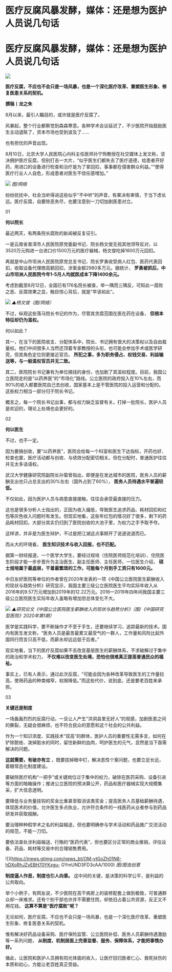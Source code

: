 # 医疗反腐风暴发酵，媒体：还是想为医护人员说几句话

# 医疗反腐风暴发酵，媒体：还是想为医护人员说几句话

![](https://inews.gtimg.com/news_bt/OfNyRWZtZ0z6xlPFPS31-cr4r7DHNhXs1APUUo7xwVHw4AA/1000)

**医疗反腐，不应也不会只是一场风暴，也是一个深化医疗改革、重塑医生形象、修复医患关系的契机。**

**撰稿丨龙之朱**

8月以来，最引人瞩目的，或许就是医疗反腐了。

风暴起，整个行业都察觉到森森寒意。各种学术会议延迟了，不少医院开始鼓励医生主动退赃了，资本市场也受到波及了……

也有担忧的声音出现。

8月10日，北京大学人民医院心内科主任医师孙宁玲教授在社交媒体上发文称，坚决拥护医疗反腐，但别打击一大片，“似乎医生们都失去了医疗道德，给患者开好药，用进口的设备进行检查和治疗是为了拿回扣，事事都在侵害群众利益。”“使得医疗行业人人自危，形成患者对医生不信任感增加。”

![](https://inews.gtimg.com/news_bt/OcNWZvVwZtWjr31smOm8nMogymcNbm1p2dTF99tgEpG8EAA/1000)
_图/网络_

纷纷扰扰中，社会当听得进这些似乎“不中听”的声音，有果决有审慎，于当下虑长远。医疗反腐，自要除恶务尽，也要注意别一刀切加剧医患对立。

01

**何以院长**

最近两天，有两条院长腐败的新闻被反复征引。

一是云南省普洱市人民医院原党委副书记、院长杨文俊无视其他领导反对，以3520万元购进一台进口价1500万元的医疗器械，杨文俊吃掉1600万元回扣。

再就是中山市坦洲人民医院原党总支书记、院长罗勇收受病人红包、医药代表回扣，收取设备代理商高额回扣，涉案金额2980多万元。据统计，
**罗勇被抓后，中山市坦洲人民医院今年1-5月人均就医成本下降1400余元。**

考虑到截至8月12日，全国已有176名院长被查，举一隅而三隅反，可知此一腐败之恶、反腐效果之显，触目惊心背后，就是“早该如此”。

![](https://inews.gtimg.com/news_bt/OwEN6SAzYoMIcia6mPEUEdoN_LXNM1JdGAHXIKPJd8MK4AA/1000)
_▲杨文俊（图/网络）_

不过，纵观这些落马院长书记的作为，尽管其贪腐范围在医在药在设备， **但根本特征却仍为滥权。**

何以如此？

其一，在当下的医院收支、分配体系中，院长、书记拥有很大的决策权以及自由裁量权。他们中间很多人当然还顶着专家教授的头衔，也可能会参加手术或医学研究，但其角色定位则更接近官员。
**所犯之事，多为职务侵占、权钱交易、利益输送等，与一般滥权官员并无二致。**

其二，医院院长书记兼有为单位搞钱的身份，也加剧了其滥权程度。目前，我国公立医院走的是“以药养医”的“市场化”路线。公立医院的政府投入在10%左右，而90%的收入都要医院自己去创收，国家基本上是不管医院的投入运营和分配的。这些权力相当一部分归于院长书记。

概言之，每一个院长书记出事，都与权力缺乏监督有关。打掉一批院长，医护人员是欢迎的，理论上处境也会更好的。

02

**何以医生**

不过，也不一定。

因为要搞创收，要“以药养医”，医院会给每一个科室和医生下达指标，开药也好、检查也罢，医疗活动都与创收、与绩效分配密切相关。但在分配时，普通医护往往并无太多话语权。

武汉大学健康研究院副院长孙菊曾指出，即便是在发达城市的医院，医务人员的薪酬支出也只占总支出的30%左右（国外占到了60%），
**医务人员待遇水平普遍较低。**

不仅如此，因为医护人员与病患直接接触，往往会承受最直接的压力。

这也是很多分析人士指出的，正因为收入偏低，导致医生追求药品、耗材回扣和红包等灰色收入问题时有发生。但现实地看，这些年红包的情况好了很多，剩下的药品耗材回扣，大部分其实仍归到了医院创收的大池子里，为权力之手予取予夺。

这样讲，并非是为医生辩护，不过是把江湖这点事掰开了说道说道而已。

而从大的环境看， **医生知识技术与收入回报，也不匹配。**

据第一财经报道，一个医学大学生，要经过规培（住院医师规范化培训）、住院医生阶段才能一步步晋升为主治医生、副主任医师、主任医师，一位医生介绍，
**硕士规培属于最底层，干着最繁琐的工作，可能每个月到手工资只有1600元。**

中日友好医院等单位的作者曾在2020年发表的一项《中国公立医院医生薪酬收入的现状与趋势分析》研究显示，我国主要三级公立医院医生平均实际年收入从2016年的9.57万元增加到2019年的12.22万元。2016—2019年四年间我国主要三级公立医院医生实际年收入虽略有增加但总体变化不大。

![](https://inews.gtimg.com/news_bt/Ov4l04AIveS-2074kEgsRzcG9BzI7RuwFk-U5B5BPVybQAA/1000)
_▲研究论文《中国公立医院医生薪酬收入的现状与趋势分析》（图/《中国研究型医院》2020年第1期）_

医学是实践科学，要不断操作才不至于手生，还要继续学习，追踪最新的技术。国内有医生发文称，“医务人员是最苦最累又最受气的一群人，工作量和风险比起外国同行而言只高不低，而薪水却远远低于后者。”

现实地看，当下的医疗反腐如果不去改变基层医生的薪酬体系，不求破解过于集中的政治和学术权力， **不仅难以改变医生处境，恐怕也很难真正提高普通民众的福祉。**

事实上，已有人表示，通过此次反腐，“可能会因为各种改革导致医生的工作量拉高，使用药品的种类缩窄，权限降低。”而这些代价，说到底，还是要老百姓来承担。

03

**关键还是制度**

一场轰轰烈烈的反腐行动，一旦让人产生“洪洞县里无好人”的观感，加剧医患之间的撕裂，无疑会很麻烦，也不符合民众的意愿和这个社会的公共利益。

作为一个知识浓度、实践技术“双高”的群体，医护人员的重要性无需多言，如何在铲除脓疮、泼掉脏水的同时，留住新鲜的血肉，呵护医生的元气，显然是当下亟需解决的问题。

**这就需要，有破亦有立** ，既要拔掉眼中钉，解决恶性个案问题，也要立足长远，着眼常态化制度建设。

要破除医疗机构“一把手”或关键岗位过于集中的权力，破除在医药采购、设备引进等方面的暗箱操作；推进公立医院的预决算公开，药品和医疗器械实现大规模集采，扩大信息透明。

要降低与业务量挂钩的奖金比重甚至取消该类奖金；提高医务人员基础薪酬待遇，体现医术的价值，允许医生多点执业，允许符合条件的一线医药从业者参与到药品研发并获取报酬。

要治理种种假学术之名的利益输送，但也要明确参与学术活动和药品推广交流活动的规范，不能一刀切。

要依法查处涉利益输送、行贿的“医药代表”，但也要区分正常的商业推销，评估设备、药品、耗材等交易中的合理销售费用。

![](https://inews.gtimg.com/news_bt/OM-vtGoZh01N8-hDXoRhJZyEBH70YKxgu-
GYmUND3FD3cAA/1000) _图/图虫创意_

**制度逼人作恶，制度也引人向善。** 这中间的关键，是决策的科学公平，是利益的公共取向。

举个小例子，有网友说，不少医院在高干病房上的装修配套上做到极致，可普通群众却一床难求。还有个别干部也许并不需要住院，却依旧占着公共资源，反正又不用花钱。
**这算不算是“医疗腐败”呢？**

无论如何，医疗反腐，不应也不会只是一场风暴，也是一个深化医疗改革、重塑医生形象、修复医患关系的契机。

惟有解决好药品设备采购、医疗保险监管、公立医院补偿、医务人员薪酬待遇激励等一系列问题， **从制度、机制层面上完善监督、服务、保障体系，才能把事情办好。**

循此，让医院和医护人员拥有阳光体面的收入，让医疗回归医者仁心、救死扶伤的本质和初心，方能让老百姓真正受益。

